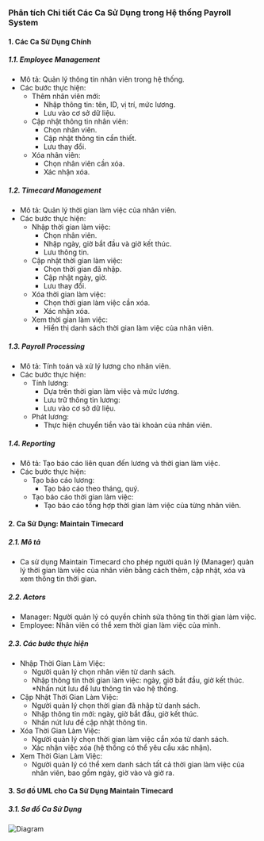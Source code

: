 ### Phân tích Chi tiết Các Ca Sử Dụng trong Hệ thống Payroll System
  #### 1. Các Ca Sử Dụng Chính
  ##### 1.1. Employee Management
  * Mô tả: Quản lý thông tin nhân viên trong hệ thống.
  * Các bước thực hiện:
    * Thêm nhân viên mới:
      * Nhập thông tin: tên, ID, vị trí, mức lương.
      * Lưu vào cơ sở dữ liệu.
    * Cập nhật thông tin nhân viên:
      * Chọn nhân viên.
      * Cập nhật thông tin cần thiết.
      * Lưu thay đổi.
    * Xóa nhân viên:
      * Chọn nhân viên cần xóa.
      * Xác nhận xóa.
  ##### 1.2. Timecard Management
  * Mô tả: Quản lý thời gian làm việc của nhân viên.
  * Các bước thực hiện:
    * Nhập thời gian làm việc:
      * Chọn nhân viên.
      * Nhập ngày, giờ bắt đầu và giờ kết thúc.
      * Lưu thông tin.
    * Cập nhật thời gian làm việc:
      * Chọn thời gian đã nhập.
      * Cập nhật ngày, giờ.
      * Lưu thay đổi.
    * Xóa thời gian làm việc:
      * Chọn thời gian làm việc cần xóa.
      * Xác nhận xóa.
    * Xem thời gian làm việc:
      * Hiển thị danh sách thời gian làm việc của nhân viên.
##### 1.3. Payroll Processing
  * Mô tả: Tính toán và xử lý lương cho nhân viên.
  * Các bước thực hiện:
    * Tính lương:
      * Dựa trên thời gian làm việc và mức lương.
      * Lưu trữ thông tin lương:
      * Lưu vào cơ sở dữ liệu.
    * Phát lương:
      * Thực hiện chuyển tiền vào tài khoản của nhân viên.
##### 1.4. Reporting
  * Mô tả: Tạo báo cáo liên quan đến lương và thời gian làm việc.
  * Các bước thực hiện:  
    * Tạo báo cáo lương:
      * Tạo báo cáo theo tháng, quý.
    * Tạo báo cáo thời gian làm việc:
      * Tạo báo cáo tổng hợp thời gian làm việc của từng nhân viên.
#### 2. Ca Sử Dụng: Maintain Timecard
##### 2.1. Mô tả
* Ca sử dụng Maintain Timecard cho phép người quản lý (Manager) quản lý thời gian làm việc của nhân viên bằng cách thêm, cập nhật, xóa và xem thông tin thời gian.
##### 2.2. Actors
* Manager: Người quản lý có quyền chỉnh sửa thông tin thời gian làm việc.
* Employee: Nhân viên có thể xem thời gian làm việc của mình.
##### 2.3. Các bước thực hiện
  * Nhập Thời Gian Làm Việc:
    * Người quản lý chọn nhân viên từ danh sách.
    * Nhập thông tin thời gian làm việc: ngày, giờ bắt đầu, giờ kết thúc.
    *Nhấn nút lưu để lưu thông tin vào hệ thống.
  * Cập Nhật Thời Gian Làm Việc:
    * Người quản lý chọn thời gian đã nhập từ danh sách.
    * Nhập thông tin mới: ngày, giờ bắt đầu, giờ kết thúc.
    * Nhấn nút lưu để cập nhật thông tin.
  * Xóa Thời Gian Làm Việc:
    * Người quản lý chọn thời gian làm việc cần xóa từ danh sách.
    * Xác nhận việc xóa (hệ thống có thể yêu cầu xác nhận).
  * Xem Thời Gian Làm Việc:
    * Người quản lý có thể xem danh sách tất cả thời gian làm việc của nhân viên, bao gồm ngày, giờ vào và giờ ra.
#### 3. Sơ đồ UML cho Ca Sử Dụng Maintain Timecard
##### 3.1. Sơ đồ Ca Sử Dụng

![Diagram](https://www.planttext.com/api/plantuml/png/UhzxlqDnIM9HIMbk3bTYSab-aO9lObvYUceHbEUQMv2JNvcQoiLLMfoQd5YSgg3ac9AY49AP2-GLfIWf91OhX3eR8cH32r8IIrBH5HWX5BYavgHYAZ16A0ZBJ2s7InT3vKsukA0EKz3LjGDRYSetGkCRe_5Dk61UWGiufEQb0FqD0000__y30000)

